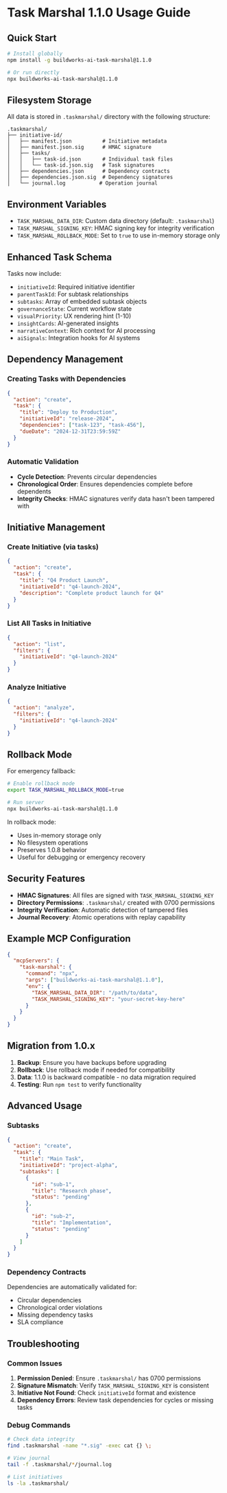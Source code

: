 # Task Marshal 1.1.0 Usage Guide

## Quick Start

```bash
# Install globally
npm install -g buildworks-ai-task-marshal@1.1.0

# Or run directly
npx buildworks-ai-task-marshal@1.1.0
```

## Filesystem Storage

All data is stored in `.taskmarshal/` directory with the following structure:

```
.taskmarshal/
├── initiative-id/
│   ├── manifest.json          # Initiative metadata
│   ├── manifest.json.sig      # HMAC signature
│   ├── tasks/
│   │   ├── task-id.json       # Individual task files
│   │   └── task-id.json.sig   # Task signatures
│   ├── dependencies.json      # Dependency contracts
│   ├── dependencies.json.sig  # Dependency signatures
│   └── journal.log           # Operation journal
```

## Environment Variables

- `TASK_MARSHAL_DATA_DIR`: Custom data directory (default: `.taskmarshal`)
- `TASK_MARSHAL_SIGNING_KEY`: HMAC signing key for integrity verification
- `TASK_MARSHAL_ROLLBACK_MODE`: Set to `true` to use in-memory storage only

## Enhanced Task Schema

Tasks now include:
- `initiativeId`: Required initiative identifier
- `parentTaskId`: For subtask relationships
- `subtasks`: Array of embedded subtask objects
- `governanceState`: Current workflow state
- `visualPriority`: UX rendering hint (1-10)
- `insightCards`: AI-generated insights
- `narrativeContext`: Rich context for AI processing
- `aiSignals`: Integration hooks for AI systems

## Dependency Management

### Creating Tasks with Dependencies

```json
{
  "action": "create",
  "task": {
    "title": "Deploy to Production",
    "initiativeId": "release-2024",
    "dependencies": ["task-123", "task-456"],
    "dueDate": "2024-12-31T23:59:59Z"
  }
}
```

### Automatic Validation

- **Cycle Detection**: Prevents circular dependencies
- **Chronological Order**: Ensures dependencies complete before dependents
- **Integrity Checks**: HMAC signatures verify data hasn't been tampered with

## Initiative Management

### Create Initiative (via tasks)

```json
{
  "action": "create",
  "task": {
    "title": "Q4 Product Launch",
    "initiativeId": "q4-launch-2024",
    "description": "Complete product launch for Q4"
  }
}
```

### List All Tasks in Initiative

```json
{
  "action": "list",
  "filters": {
    "initiativeId": "q4-launch-2024"
  }
}
```

### Analyze Initiative

```json
{
  "action": "analyze",
  "filters": {
    "initiativeId": "q4-launch-2024"
  }
}
```

## Rollback Mode

For emergency fallback:

```bash
# Enable rollback mode
export TASK_MARSHAL_ROLLBACK_MODE=true

# Run server
npx buildworks-ai-task-marshal@1.1.0
```

In rollback mode:
- Uses in-memory storage only
- No filesystem operations
- Preserves 1.0.8 behavior
- Useful for debugging or emergency recovery

## Security Features

- **HMAC Signatures**: All files are signed with `TASK_MARSHAL_SIGNING_KEY`
- **Directory Permissions**: `.taskmarshal/` created with 0700 permissions
- **Integrity Verification**: Automatic detection of tampered files
- **Journal Recovery**: Atomic operations with replay capability

## Example MCP Configuration

```json
{
  "mcpServers": {
    "task-marshal": {
      "command": "npx",
      "args": ["buildworks-ai-task-marshal@1.1.0"],
      "env": {
        "TASK_MARSHAL_DATA_DIR": "/path/to/data",
        "TASK_MARSHAL_SIGNING_KEY": "your-secret-key-here"
      }
    }
  }
}
```

## Migration from 1.0.x

1. **Backup**: Ensure you have backups before upgrading
2. **Rollback**: Use rollback mode if needed for compatibility
3. **Data**: 1.1.0 is backward compatible - no data migration required
4. **Testing**: Run `npm test` to verify functionality

## Advanced Usage

### Subtasks

```json
{
  "action": "create",
  "task": {
    "title": "Main Task",
    "initiativeId": "project-alpha",
    "subtasks": [
      {
        "id": "sub-1",
        "title": "Research phase",
        "status": "pending"
      },
      {
        "id": "sub-2", 
        "title": "Implementation",
        "status": "pending"
      }
    ]
  }
}
```

### Dependency Contracts

Dependencies are automatically validated for:
- Circular dependencies
- Chronological order violations
- Missing dependency tasks
- SLA compliance

## Troubleshooting

### Common Issues

1. **Permission Denied**: Ensure `.taskmarshal/` has 0700 permissions
2. **Signature Mismatch**: Verify `TASK_MARSHAL_SIGNING_KEY` is consistent
3. **Initiative Not Found**: Check `initiativeId` format and existence
4. **Dependency Errors**: Review task dependencies for cycles or missing tasks

### Debug Commands

```bash
# Check data integrity
find .taskmarshal -name "*.sig" -exec cat {} \;

# View journal
tail -f .taskmarshal/*/journal.log

# List initiatives
ls -la .taskmarshal/
```
